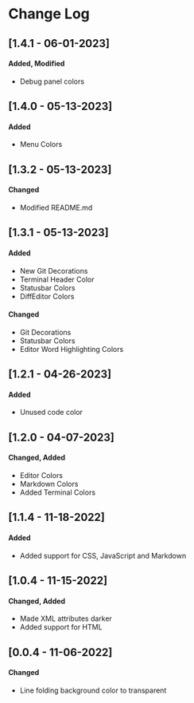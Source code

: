 # Change Log

## [1.4.1 - 06-01-2023]
#### Added, Modified

- Debug panel colors

## [1.4.0 - 05-13-2023]
#### Added

- Menu Colors

## [1.3.2 - 05-13-2023]
#### Changed

- Modified README.md

## [1.3.1 - 05-13-2023]
#### Added

- New Git Decorations
- Terminal Header Color
- Statusbar Colors
- DiffEditor Colors

#### Changed

- Git Decorations
- Statusbar Colors
- Editor Word Highlighting Colors

## [1.2.1 - 04-26-2023]
#### Added

- Unused code color

## [1.2.0 - 04-07-2023]
#### Changed, Added

- Editor Colors
- Markdown Colors
- Added Terminal Colors

## [1.1.4 - 11-18-2022]
#### Added

- Added support for CSS, JavaScript and Markdown

## [1.0.4 - 11-15-2022]
#### Changed, Added

- Made XML attributes darker
- Added support for HTML

## [0.0.4 - 11-06-2022]
#### Changed

- Line folding background color to transparent
